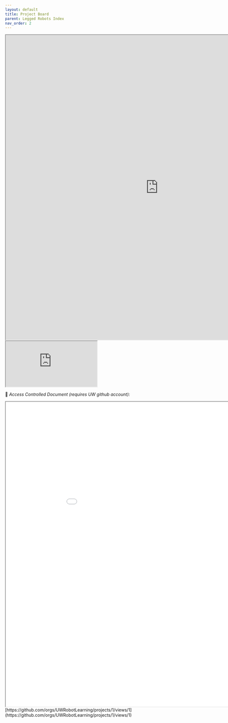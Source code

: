 ```yaml
---
layout: default
title: Project Board
parent: Legged Robots Index
nav_order: 2
---
```


<iframe src="https://docs.google.com/document/d/e/2PACX-1vROCMbVnf0GUGJX9vr6MTh0IAmzO4dm1pG_qKt_ozKaYgxTVYCtiHk-PqHCKVbx8odAGlUpfUsDPHIS/pub?widget=true&amp;headers=false" width="1000" height="1000"></iframe>
<iframe src="https://docs.google.com/document/d/e/2PACX-1vROCMbVnf0GUGJX9vr6MTh0IAmzO4dm1pG_qKt_ozKaYgxTVYCtiHk-PqHCKVbx8odAGlUpfUsDPHIS/pub?embedded=true"></iframe>

🛑 *Access Controlled Document (requires UW github account):*
<iframe src="iframe.php?url=https://github.com/orgs/UWRobotLearning/projects/1" width="1000" height="1000"></iframe>
[https://github.com/orgs/UWRobotLearning/projects/1/views/1](https://github.com/orgs/UWRobotLearning/projects/1/views/1)
